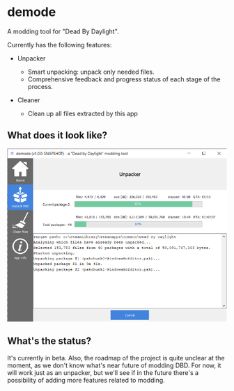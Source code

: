 # demode
A modding tool for "Dead By Daylight".

Currently has the following features:
* Unpacker
  * Smart unpacking: unpack only needed files.
  * Comprehensive feedback and progress status of each stage of the process.
    
* Cleaner
  * Clean up all files extracted by this app


## What does it look like?
![](readme-resources/sample-screen.png)


## What's the status?
It's currently in beta. Also, the roadmap of the project is quite unclear at the moment, as we don't know what's near future of modding DBD. For now, it will work just as an unpacker, but we'll see if in the future there's a possibility of adding more features related to modding.
